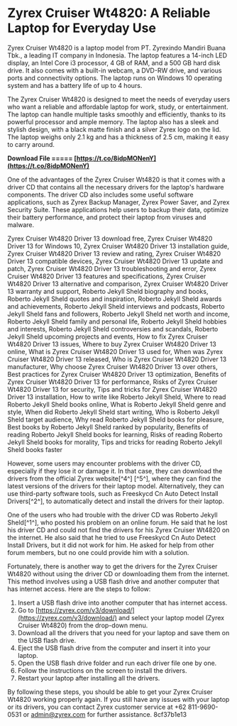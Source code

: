 
 
# Zyrex Cruiser Wt4820: A Reliable Laptop for Everyday Use
 
Zyrex Cruiser Wt4820 is a laptop model from PT. Zyrexindo Mandiri Buana Tbk., a leading IT company in Indonesia. The laptop features a 14-inch LED display, an Intel Core i3 processor, 4 GB of RAM, and a 500 GB hard disk drive. It also comes with a built-in webcam, a DVD-RW drive, and various ports and connectivity options. The laptop runs on Windows 10 operating system and has a battery life of up to 4 hours.
 
The Zyrex Cruiser Wt4820 is designed to meet the needs of everyday users who want a reliable and affordable laptop for work, study, or entertainment. The laptop can handle multiple tasks smoothly and efficiently, thanks to its powerful processor and ample memory. The laptop also has a sleek and stylish design, with a black matte finish and a silver Zyrex logo on the lid. The laptop weighs only 2.1 kg and has a thickness of 2.5 cm, making it easy to carry around.
 
**Download File ===== [https://t.co/8idpMONenY](https://t.co/8idpMONenY)**


 
One of the advantages of the Zyrex Cruiser Wt4820 is that it comes with a driver CD that contains all the necessary drivers for the laptop's hardware components. The driver CD also includes some useful software applications, such as Zyrex Backup Manager, Zyrex Power Saver, and Zyrex Security Suite. These applications help users to backup their data, optimize their battery performance, and protect their laptop from viruses and malware.
 
Zyrex Cruiser Wt4820 Driver 13 download free,  Zyrex Cruiser Wt4820 Driver 13 for Windows 10,  Zyrex Cruiser Wt4820 Driver 13 installation guide,  Zyrex Cruiser Wt4820 Driver 13 review and rating,  Zyrex Cruiser Wt4820 Driver 13 compatible devices,  Zyrex Cruiser Wt4820 Driver 13 update and patch,  Zyrex Cruiser Wt4820 Driver 13 troubleshooting and error,  Zyrex Cruiser Wt4820 Driver 13 features and specifications,  Zyrex Cruiser Wt4820 Driver 13 alternative and comparison,  Zyrex Cruiser Wt4820 Driver 13 warranty and support,  Roberto Jekyll Sheld biography and books,  Roberto Jekyll Sheld quotes and inspiration,  Roberto Jekyll Sheld awards and achievements,  Roberto Jekyll Sheld interviews and podcasts,  Roberto Jekyll Sheld fans and followers,  Roberto Jekyll Sheld net worth and income,  Roberto Jekyll Sheld family and personal life,  Roberto Jekyll Sheld hobbies and interests,  Roberto Jekyll Sheld controversies and scandals,  Roberto Jekyll Sheld upcoming projects and events,  How to fix Zyrex Cruiser Wt4820 Driver 13 issues,  Where to buy Zyrex Cruiser Wt4820 Driver 13 online,  What is Zyrex Cruiser Wt4820 Driver 13 used for,  When was Zyrex Cruiser Wt4820 Driver 13 released,  Who is Zyrex Cruiser Wt4820 Driver 13 manufacturer,  Why choose Zyrex Cruiser Wt4820 Driver 13 over others,  Best practices for Zyrex Cruiser Wt4820 Driver 13 optimization,  Benefits of Zyrex Cruiser Wt4820 Driver 13 for performance,  Risks of Zyrex Cruiser Wt4820 Driver 13 for security,  Tips and tricks for Zyrex Cruiser Wt4820 Driver 13 installation,  How to write like Roberto Jekyll Sheld,  Where to read Roberto Jekyll Sheld books online,  What is Roberto Jekyll Sheld genre and style,  When did Roberto Jekyll Sheld start writing,  Who is Roberto Jekyll Sheld target audience,  Why read Roberto Jekyll Sheld books for pleasure,  Best books by Roberto Jekyll Sheld ranked by popularity,  Benefits of reading Roberto Jekyll Sheld books for learning,  Risks of reading Roberto Jekyll Sheld books for morality,  Tips and tricks for reading Roberto Jekyll Sheld books faster
 
However, some users may encounter problems with the driver CD, especially if they lose it or damage it. In that case, they can download the drivers from the official Zyrex website[^4^] [^5^], where they can find the latest versions of the drivers for their laptop model. Alternatively, they can use third-party software tools, such as Freeskycd Cn Auto Detect Install Drivers[^2^], to automatically detect and install the drivers for their laptop.
 
One of the users who had trouble with the driver CD was Roberto Jekyll Sheld[^1^], who posted his problem on an online forum. He said that he lost his driver CD and could not find the drivers for his Zyrex Cruiser Wt4820 on the internet. He also said that he tried to use Freeskycd Cn Auto Detect Install Drivers, but it did not work for him. He asked for help from other forum members, but no one could provide him with a solution.
 
Fortunately, there is another way to get the drivers for the Zyrex Cruiser Wt4820 without using the driver CD or downloading them from the internet. This method involves using a USB flash drive and another computer that has internet access. Here are the steps to follow:
 
1. Insert a USB flash drive into another computer that has internet access.
2. Go to [https://zyrex.com/v3/download/](https://zyrex.com/v3/download/) and select your laptop model (Zyrex Cruiser Wt4820) from the drop-down menu.
3. Download all the drivers that you need for your laptop and save them on the USB flash drive.
4. Eject the USB flash drive from the computer and insert it into your laptop.
5. Open the USB flash drive folder and run each driver file one by one.
6. Follow the instructions on the screen to install the drivers.
7. Restart your laptop after installing all the drivers.

By following these steps, you should be able to get your Zyrex Cruiser Wt4820 working properly again. If you still have any issues with your laptop or its drivers, you can contact Zyrex customer service at +62 811-9690-0531 or admin@zyrex.com for further assistance.
 8cf37b1e13
 
